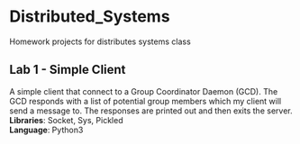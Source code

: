 # Distributed_Systems
Homework projects for distributes systems class

## Lab 1 - Simple Client
A simple client that connect to a Group Coordinator Daemon (GCD). The GCD responds
with a list of potential group members which my client will send a message to. 
The responses are printed out and then exits the server.
**Libraries**: Socket, Sys, Pickled
</br>
**Language**: Python3
